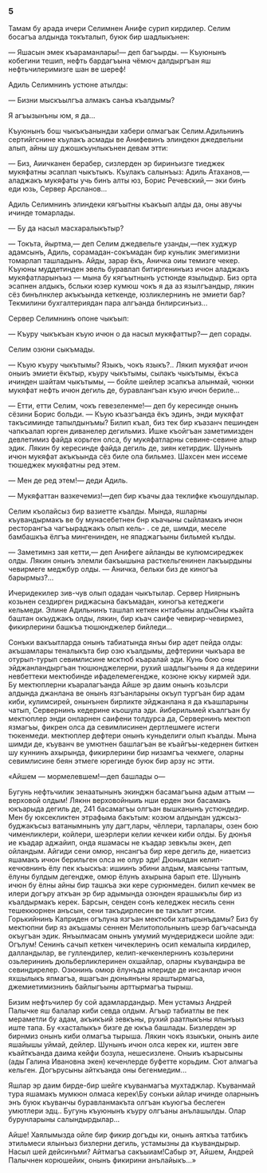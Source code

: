 ### 5

Тамам бу арада ичери Селимнен Анифе сурип кирдилер.
Селим босагъа алдында токъталып, буюк бир шадлыкънен:

— Яшасын эмек къараманлары!— деп багъырды.
— Къуюнынъ кобегини тешип, нефть бардагъына чёмюч далдыргъан яш нефтьчилеримизге шан ве шереф!

Адиль Селимнинъ устюне атылды:

— Бизни мыскъылгъа алмакъ санъа къалдымы?

Я агъызынъны юм, я да...

Къуюнынъ бош чыкъкъанындаи хабери олмагъак Селим.Адильнинъ сертийгснине къулакъ асмады ве Анифевинъ элиндекн джедвельни алып, айны шу джошкъунлыкънен девам этти:

— Биз, Аиичканен берабер, сизлерден эр биринъизге тиеджек мукяфатны эсаплап чыкътыкъ.
Къулакъ салынъыз: Адиль Атаханов,— аладжакъ мукяфаты учь бинъ алты юз, Борис Речевский,— эки бинъ еди юзь, Сервер Арсланов...

Адиль Селимнинъ элиндеки кягъытны къакъып алды да, оны авучы ичинде томарлады.

— Бу да насыл масхаралыкътыр?

— Токъта, йыртма,— деп Селим джедвельге узанды,—пек худжур адамсынъ, Адиль, сорамадан-сокъмадан бир куньлик эмегимизни томарлап ташладынъ.
Айды, зарар ёкъ, Аничка оиы темизге чекер.
Къуюны муддетинден эвель буравлап битиргенинъиз ичюн аладжакъ мукяфатларынъыз — мына бу кягъытнынъ устюнде язылыдыр.
Биз орта эсапнен алдыкъ, бсльки юзер кумюш чокъ я да аз язылгъандыр, лякин сёз бинълнклер акъкъында кеткенде, юзликлернинъ не эмиети бар?
Текмилини бухгалтериядан пара алгъанда бнлирсинъиз...

Сервер Селимнинъ опоне чыкъып:

— Къуру чыкъкъан къую ичюн о да насыл мукяфаттыр?— деп сорады.

Селим озюни сыкъмады.

— Къую къуру чыкътымы?
Языкъ, чокъ языкъ?..
Лякип мукяфат ичюн оныиъ эмиети ёкътыр, къуру чыкътымы, сылакъ чыкътымы, ёкъса ичинден шайтам чыкътымы, — бойле шейлер эсапкъа алынмай, чюнки мукяфат нефть ичюн дегиль де, буравлангъан къую ичюн бериле...

— Етти, етти Селим, чокъ гевезеленме!— деп бу кересинде онынъ сёзини Борис больди.
— Къую къазгъанда ёкъ эдинъ, энди мукяфат такъсиминде тапылдынъмы?
Билип къал, биз тек бир къазанч пешинден чапкъалап юрген диванелер дегильмиз.
Ишке къойгъан заметимизден девлетимиз файда корьген олса, бу мукяфатларны севине-севине алыр эдик.
Лякин бу кересинде файда дегиль де, зиян кетирдик.
Шунынъ ичюн мукяфат акъкъында сёз биле ола бильмез.
Шахсен мен иссеме тюшеджек мукяфатны ред этем.

— Мен де ред этем!— деди Адиль.

— Мукяфаттан вазкечемиз!—деп бир къачы даа теклифке къошулдылар.

Селим къолайсыз бир вазиетте къалды.
Мында, яшларны къувандырмакъ ве бу мунасебетнен бнр къачыны сыйламакъ ичюн ресторангъа чагъыраджакъ олып кель- . се де, шимди, меселе бамбашкъа ёлгъа мингенинден, не япаджагъыны бильмей кълды.

— Заметимнз зая кетти,— деп Анифеге айланды ве кулюмсиреджек олды.
Лякин онынъ элемли бакъышына расткельгенинен лакъырдыны чевирмеге меджбур олды.
— Аничка, бельки биз де киногъа барырмыз?...

Ичеридекилер зив-чув олып одадан чыкътылар.
Сервер Ниярнынъ козьнен сездирген риджасына бакъмадан, киногъа кетеджеги кельмеди.
Элине Адильнинъ ташлап кеткен кнтабыны алдыОны къайта баштан окъуджакъ олды, лякин, бир къач саифе чевирир-чевирмез, фикирлерини башкъа тюшюнджелер бийледи...

Сонъки вакъытларда онынъ табиатында янъы бир адет пейда олды: акъшамлары теналыкъта бир озю къалдымы, дефтерини чыкъара ве отурып-турып севимлисине мсктюб къаралай эди.
Кунь бою оны эйджанландыргъан тюшюнджелерни, рухий шадлыгъыны я да кедерини невбеттеки мектюбинде ифаделемегендже, козюне юкъу кирмей эди.
Бу мектюплерни къаралагъанда Айше эр даим онынъ козьлсри алдында джанлана ве онынъ язгъанларыны окъуп тургъан бир адам киби, кулимсирей, онынънен бирликте эйджанлана я да къашларыны чатып, Сервернинъ кедерине къошула эди.
йиберильмей къалгъан бу мектюплер энди онларнен саифени толдурса да, Сервернинъ мектюп язмагъы, фикрен олса да севимлисинен дертлешмеге истеги тюкенмеди.
мектюплер дефтери онынъ куньделиги олып къалды.
Мына шимди де, къуванч ве умютнен башлагъан ве къайгъы-кедернен биткен шу куннинъ ахырында, фикирлерини бир низамгъа чекмеге, оларны севимлисине беян этмеге юрегинде буюк бир арзу нс этти.

«Айшем — мормелевшем!—деп башлады о—

Бугунь нефтьчилик зенаатынынъ экинджн басамагъына адым аттым — верховой олдым!
Лякнн верховойныиъ нши ерден эки басамакъ юкъарыда дегиль де, 241 басамагъы олгъан вышканынъ устюндедир.
Мен бу юксекликтен этрафыма бакътым: козюм алдындан уджсыз-буджакъсыз ватанымнынъ улу дагт,лары, чёллери, тарлалары, озен бою чименликлери, койлери, шеэрлери келии кечкеи киби олды.
Бу дюнъя ие къадар аджайип, онда яшамасы не къадар зевкълы экен, деп ойландым.
Айгиди сени омюр, ннсангъа бир кере дегиль де, ниаетсиз яшамакъ ичюн берильген олса не олур эди!
Дюньядан келип-кечювнинъ ёлу пек къыскъа: ишиинъ эбини алдым, маясыны таптым, ёлуны булдым дегендже, омюр ёлунъ ахырына барып ете.
Шунынъ ичюн бу ёлны айны бир ташкъа эки кере сурюнмеден.
билип кечмек ве илери догъру аткъан эр бир адымында озюнден ярашыкълы бир из къалдырмакъ керек.
Барсын, сенден сонъ келеджек несиль сенн тешеккюрнен анъсын, сени такъдирлесин ве такълит этсии.
Горькийнинъ Каприден огълуна язгъан мектюби хатырынъдамы?
Биз бу мектюпни бир яз акъшамы сеннен Мелитопольнынъ шеэр багъчасында окъугъан эдик.
Янъылмасам онынъ умумий мундериджеси шойле эди: Огълум!
Сенинъ сачып кеткен чичеклеринъ осип кемалыпа кирдилер, далландылар, ве гуллендилер, келип-кечкенлернинъ козьлерини озьлерининъ дюльберликлеринен охшайлар, оларны къувандыра ве севиндирелер.
Озюнинъ омюр ёлунъда нлериде де инсанлар ичюн яхшылыкъ япмагъа, яшагъан дюньянъны яраштырмагьа, джемиетимизнинъ байлыгъыны арттырмагъа тырыш.

Бизим нефтьчилер бу сой адамлардандыр.
Мен устамыз Андрей Палычке яш балалар киби севда олдым.
Агъыр табиатлы ве пек мераметли бу адам, акъикъий зевкъны, рухий раатлыкъны ялынъыз иште тапа.
Бу «хасталыкъ» бизге де юкъа башлады.
Бизлерден эр бирнмиз онынъ киби олмагъа тырыша.
Лякин чокъ языкъки, онынъ аиле яшайышы уймай, дейлер.
Шунынъ ичюн олса керек ки, иштен эвге къайткъанда даима кейфи бозула, нешесизлене.
Оныиъ къарысыны (ады Галина Ивановна экен) кеченлерде буфетте корьдим.
Сют алмагъа кельген.
Догърусыны айткъанда оны бегенмедим...

Яшлар эр даим бирде-бир шейге къуванмагъа мухтаджлар.
Къуванмай тура яшамакъ мумкюн олмаса керек\Бу сонъки айлар ичинде оларнынъ энъ буюк къуванчы буравланмакъта олгъан къуюгъа беслеген умютлери эдц..
Бугунь къуюнынъ къуру олгъаны анълашылды.
Олар бурунларыны салындырдылар...

Айше!
Хаялымызда ойле бир фикир догъды ки, онынъ аяткъа татбикъ этильмеси ялынъыз бизлерни дегиль, устамызны да къувандырыр.
Насыл шей дейсинъми?
Айтмагъа сакъыиам!Сабыр эт, Айшем, Андрей Палычнен корюшейик, онынъ фикирини анълайыкъ...»
